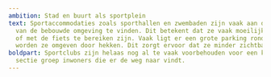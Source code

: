 ```yaml
---
ambition: Stad en buurt als sportplein
text: Sportaccommodaties zoals sporthallen en zwembaden zijn vaak aan de rand
  van de bebouwde omgeving te vinden. Dit betekent dat ze vaak moeilijk lopend
  of met de fiets te bereiken zijn. Vaak ligt er een grote parking rond en
  worden ze omgeven door hekken. Dit zorgt ervoor dat ze minder zichtbaar zijn.
boldpart: Sportclubs zijn helaas nog al te vaak voorbehouden voor een kleine
  sectie groep inwoners die er de weg naar vindt.
---
```


